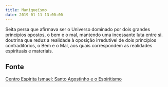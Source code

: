```yaml
---
title: Maniqueísmo
date: 2019-01-11 13:00:00
---
```


Seita persa que afirmava ser o Universo dominado por dois grandes princípios opostos, o bem e o mal, mantendo uma incessante luta entre si. doutrina que reduz a realidade à oposição irredutível de dois princípios contraditórios, o Bem e o Mal, aos quais correspondem as realidades espirituais e materiais.  

## Fonte
[Centro Espirita Ismael: Santo Agostinho e o Espiritismo](https://ceismael.com.br/filosofia/santo-agostinho-e-espiritismo.htm)

